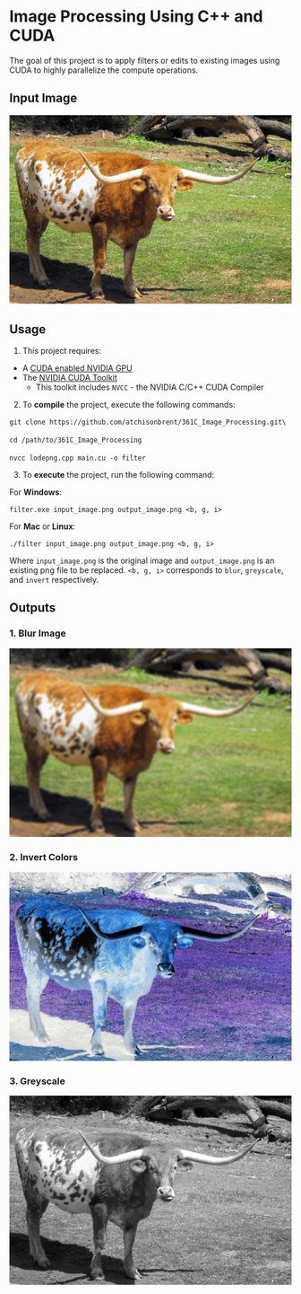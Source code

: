 # Image Processing Using C++ and CUDA
The goal of this project is to apply filters or edits to existing images using CUDA to highly parallelize the compute operations.

## Input Image
![Bevo](/images/bevo.png)

## Usage
1. This project requires:
  * A [CUDA enabled NVIDIA GPU](https://developer.nvidia.com/cuda-gpus)
  * The [NVIDIA CUDA Toolkit](https://developer.nvidia.com/cuda-toolkit)
    * This toolkit includes `NVCC` - the NVIDIA C/C++ CUDA Compiler


2. To **compile** the project, execute the following commands:
```
git clone https://github.com/atchisonbrent/361C_Image_Processing.git\

cd /path/to/361C_Image_Processing

nvcc lodepng.cpp main.cu -o filter
```

3. To **execute** the project, run the following command:

For **Windows**:
```
filter.exe input_image.png output_image.png <b, g, i>
```
For **Mac** or **Linux**:
```
./filter input_image.png output_image.png <b, g, i>
```
Where `input_image.png` is the original image and `output_image.png` is an existing png file to be replaced.
`<b, g, i>` corresponds to `blur`, `greyscale`, and `invert` respectively.

## Outputs 
### 1. Blur Image
![Blur](/images/blurbevo.png)
### 2. Invert Colors
![Invert](/images/evilbevo.png)
### 3. Greyscale
![Greyscale](/images/greybevo.png)
